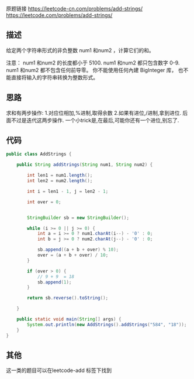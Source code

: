 原题链接
<https://leetcode-cn.com/problems/add-strings/>
<https://leetcode.com/problems/add-strings/>
<!-- more -->

## 描述
给定两个字符串形式的非负整数 num1 和num2 ，计算它们的和。

注意：
num1 和num2 的长度都小于 5100.
num1 和num2 都只包含数字 0-9.
num1 和num2 都不包含任何前导零。
你不能使用任何內建 BigInteger 库， 也不能直接将输入的字符串转换为整数形式。


## 思路
求和有两步操作:
1.对应位相加,%进制,取得余数
2.如果有进位,/进制,拿到进位.
后面不过是迭代这两步操作.
一个小trick是,在最后,可能你还有一个进位,别忘了.

## 代码
```java
public class AddStrings {

    public String addStrings(String num1, String num2) {

        int len1 = num1.length();
        int len2 = num2.length();

        int i = len1 - 1, j = len2 - 1;

        int over = 0;


        StringBuilder sb = new StringBuilder();

        while (i >= 0 || j >= 0) {
            int a = i >= 0 ? num1.charAt(i--) - '0' : 0;
            int b = j >= 0 ? num2.charAt(j--) - '0' : 0;

            sb.append((a + b + over) % 10);
            over = (a + b + over) / 10;
        }

        if (over > 0) {
            // 9 + 9  = 18 
            sb.append(1);
        }

        return sb.reverse().toString();

    }

    public static void main(String[] args) {
        System.out.println(new AddStrings().addStrings("584", "18"));
    }
}
```

## 其他
这一类的题目可以在leetcode-add 标签下找到